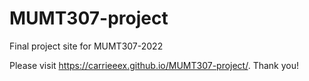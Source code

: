 # MUMT307-project
Final project site for MUMT307-2022

Please visit https://carrieeex.github.io/MUMT307-project/. Thank you!
